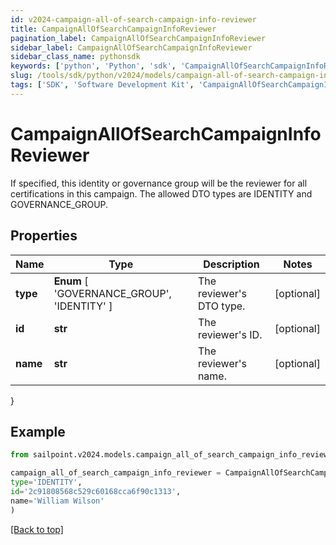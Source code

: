 ```yaml
---
id: v2024-campaign-all-of-search-campaign-info-reviewer
title: CampaignAllOfSearchCampaignInfoReviewer
pagination_label: CampaignAllOfSearchCampaignInfoReviewer
sidebar_label: CampaignAllOfSearchCampaignInfoReviewer
sidebar_class_name: pythonsdk
keywords: ['python', 'Python', 'sdk', 'CampaignAllOfSearchCampaignInfoReviewer', 'V2024CampaignAllOfSearchCampaignInfoReviewer'] 
slug: /tools/sdk/python/v2024/models/campaign-all-of-search-campaign-info-reviewer
tags: ['SDK', 'Software Development Kit', 'CampaignAllOfSearchCampaignInfoReviewer', 'V2024CampaignAllOfSearchCampaignInfoReviewer']
---
```


# CampaignAllOfSearchCampaignInfoReviewer

If specified, this identity or governance group will be the reviewer for all certifications in this campaign. The allowed DTO types are IDENTITY and GOVERNANCE_GROUP.

## Properties

Name | Type | Description | Notes
------------ | ------------- | ------------- | -------------
**type** |  **Enum** [  'GOVERNANCE_GROUP',    'IDENTITY' ] | The reviewer's DTO type. | [optional] 
**id** | **str** | The reviewer's ID. | [optional] 
**name** | **str** | The reviewer's name. | [optional] 
}

## Example

```python
from sailpoint.v2024.models.campaign_all_of_search_campaign_info_reviewer import CampaignAllOfSearchCampaignInfoReviewer

campaign_all_of_search_campaign_info_reviewer = CampaignAllOfSearchCampaignInfoReviewer(
type='IDENTITY',
id='2c91808568c529c60168cca6f90c1313',
name='William Wilson'
)

```
[[Back to top]](#) 

